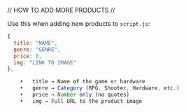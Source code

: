 // HOW TO ADD MORE PRODUCTS //


Use this when adding new products to `script.js`:

```js
{
  title: "NAME",
  genre: "GENRE",
  price: 0,
  img: "LINK TO IMAGE"
},

	•	title → Name of the game or hardware
	•	genre → Category (RPG, Shooter, Hardware, etc.)
	•	price → Number only (no quotes)
	•	img → Full URL to the product image